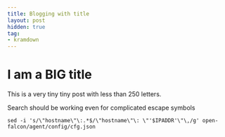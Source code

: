 ```yaml
---
title: Blogging with title
layout: post
hidden: true
tag:
- kramdown
---
```


# I am a BIG title

This is a very tiny tiny post with less than 250 letters.

Search should be working even for complicated escape symbols
```
sed -i 's/\"hostname\"\:.*$/\"hostname\"\: \"'$IPADDR'\"\,/g' open-falcon/agent/config/cfg.json
```